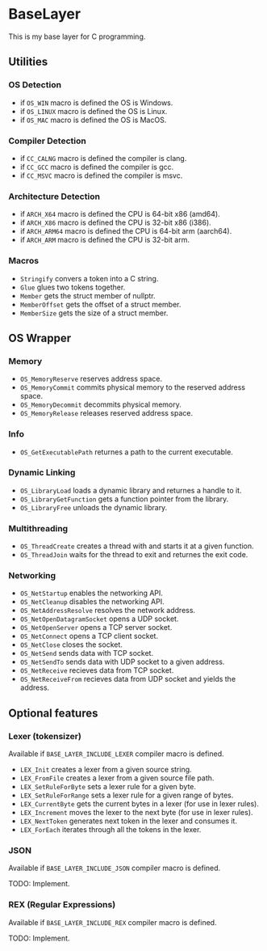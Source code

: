 # BaseLayer

This is my base layer for C programming.

## Utilities

### OS Detection

- if `OS_WIN` macro is defined the OS is Windows.
- if `OS_LINUX` macro is defined the OS is Linux.
- if `OS_MAC` macro is defined the OS is MacOS.

### Compiler Detection

- if `CC_CALNG` macro is defined the compiler is clang.
- if `CC_GCC` macro is defined the compiler is gcc.
- if `CC_MSVC` macro is defined the compiler is msvc.

### Architecture Detection

- if `ARCH_X64` macro is defined the CPU is 64-bit x86 (amd64).
- if `ARCH_X86` macro is defined the CPU is 32-bit x86 (i386).
- if `ARCH_ARM64` macro is defined the CPU is 64-bit arm (aarch64).
- if `ARCH_ARM` macro is defined the CPU is 32-bit arm.

### Macros

- `Stringify` convers a token into a C string.
- `Glue` glues two tokens together.
- `Member` gets the struct member of nullptr.
- `MemberOffset` gets the offset of a struct member.
- `MemberSize` gets the size of a struct member.

## OS Wrapper

### Memory

- `OS_MemoryReserve` reserves address space.
- `OS_MemoryCommit` commits physical memory to the reserved address space.
- `OS_MemoryDecommit` decommits physical memory.
- `OS_MemoryRelease` releases reserved address space.

### Info

- `OS_GetExecutablePath` returnes a path to the current executable.

### Dynamic Linking

- `OS_LibraryLoad` loads a dynamic library and returnes a handle to it.
- `OS_LibraryGetFunction` gets a function pointer from the library.
- `OS_LibraryFree` unloads the dynamic library.

### Multithreading

- `OS_ThreadCreate` creates a thread with and starts it at a given function.
- `OS_ThreadJoin` waits for the thread to exit and returnes the exit code.

### Networking

- `OS_NetStartup` enables the networking API.
- `OS_NetCleanup` disables the networking API.
- `OS_NetAddressResolve` resolves the network address.
- `OS_NetOpenDatagramSocket` opens a UDP socket.
- `OS_NetOpenServer` opens a TCP server socket.
- `OS_NetConnect` opens a TCP client socket.
- `OS_NetClose` closes the socket.
- `OS_NetSend` sends data with TCP socket.
- `OS_NetSendTo` sends data with UDP socket to a given address.
- `OS_NetReceive` recieves data from TCP socket.
- `OS_NetReceiveFrom` recieves data from UDP socket and yields the address.

## Optional features

### Lexer (tokensizer)

Available if `BASE_LAYER_INCLUDE_LEXER` compiler macro is defined.

- `LEX_Init` creates a lexer from a given source string.
- `LEX_FromFile` creates a lexer from a given source file path.
- `LEX_SetRuleForByte` sets a lexer rule for a given byte.
- `LEX_SetRuleForRange` sets a lexer rule for a given range of bytes.
- `LEX_CurrentByte` gets the current bytes in a lexer (for use in lexer rules).
- `LEX_Increment` moves the lexer to the next byte (for use in lexer rules).
- `LEX_NextToken` generates next token in the lexer and consumes it.
- `LEX_ForEach` iterates through all the tokens in the lexer.

### JSON

Available if `BASE_LAYER_INCLUDE_JSON` compiler macro is defined.

TODO: Implement.

### REX (Regular Expressions)

Available if `BASE_LAYER_INCLUDE_REX` compiler macro is defined.

TODO: Implement.
